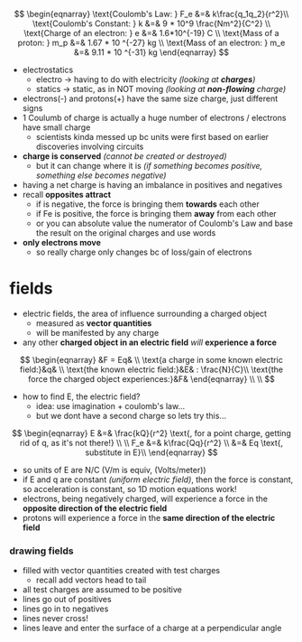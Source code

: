 $$
\begin{eqnarray}
\text{Coulomb's Law: } F_e &=& k\frac{q_1q_2}{r^2}\\
\text{Coulomb's Constant: } k &=& 9 * 10^9 \frac{Nm^2}{C^2} \\
\text{Charge of an electron: } e &=& 1.6*10^{-19} C \\
\text{Mass of a proton: } m_p &=& 1.67 * 10 ^{-27} kg \\
\text{Mass of an electron: } m_e &=& 9.11 * 10 ^{-31} kg
\end{eqnarray}
$$


* electrostatics
	* electro -> having to do with electricity *(looking at **charges**)*
	* statics -> static, as in NOT moving *(looking at **non-flowing** charge)*
* electrons(-) and protons(+) have the same size charge, just different signs
* 1 Coulumb of charge is actually a huge number of electrons / electrons have small charge
	* scientists kinda messed up bc units were first based on earlier discoveries involving circuits
* **charge is conserved** *(cannot be created or destroyed)*
	* but it can change where it is *(if something becomes positive, something else becomes negative)*
* having a net charge is having an imbalance in positives and negatives
* recall **opposites attract**
	* if is negative, the force is bringing them **towards** each other
	* if Fe is positive, the force is bringing them **away** from each other
	* or you can absolute value the numerator of Coulomb's Law and base the result on the original charges and use words
* **only electrons move**
	* so really charge only changes bc of loss/gain of electrons
# fields
* electric fields, the area of influence surrounding a charged object
	* measured as **vector quantities**
	* will be manifested by any charge
* any other **charged object in an electric field** *will* **experience a force**

$$
\begin{eqnarray}
&F = Eq& \\
\text{a charge in some known electric field:}&q& \\
\text{the known electric field:}&E& : \frac{N}{C}\\
\text{the force the charged object experiences:}&F&
\end{eqnarray} \\ \\
$$

* how to find E, the electric field?
	* idea: use imagination + coulomb's law...
	* but we dont have a second charge so lets try this...

$$
\begin{eqnarray}
E &=& \frac{kQ}{r^2} \text{, for a point charge, getting rid of q, as it's not there!} \\ \\
F_e &=& k\frac{Qq}{r^2} \\ 
&=& Eq \text{, substitute in E}\\
\end{eqnarray}
$$

* so units of E are N/C (V/m is equiv, (Volts/meter))
* if E and q are constant *(uniform electric field)*, then the force is constant, so acceleration is constant, so 1D motion equations work!
* electrons, being negatively charged, will experience a force in the **opposite direction of the electric field**
* protons will experience a force in the **same direction of the electric field**
### drawing fields
* filled with vector quantities created with test charges
	* recall add vectors head to tail
* all test charges are assumed to be positive
* lines go out of positives
* lines go in to negatives
* lines never cross!
* lines leave and enter the surface of a charge at a perpendicular angle
